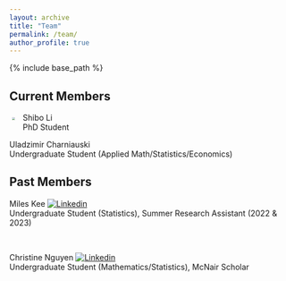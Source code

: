 ```yaml
---
layout: archive
title: "Team"
permalink: /team/
author_profile: true
---
```


{% include base_path %}

## Current Members

<img src="https://yaozheng-stat.github.io/images/profile_Shibo.jpg" align="left" style="zoom:27.07%;padding: 30px 50px 50px 20px;" /> 
Shibo Li<br>
PhD Student

<br clear="left">

Uladzimir Charniauski <br>
Undergraduate Student (Applied Math/Statistics/Economics)


## Past Members

Miles Kee [![Linkedin](https://yaozheng-stat.github.io/images/linkedin.png)](https://www.linkedin.com/in/miles-kee-b15258205/) <br>
Undergraduate Student (Statistics), Summer Research Assistant (2022 & 2023)

<br clear="left">

Christine Nguyen [![Linkedin](https://yaozheng-stat.github.io/images/linkedin.png)](https://www.linkedin.com/in/christinenguyen0721/) <br>
Undergraduate Student (Mathematics/Statistics), McNair Scholar 

<br clear="left">